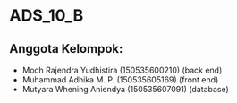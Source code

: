 # ADS_10_B

## Anggota Kelompok:
 - Moch Rajendra Yudhistira    (150535600210) (back end)
 - Muhammad Adhika M. P.       (150535605169) (front end)
 - Mutyara Whening Aniendya    (150535607091) (database)
